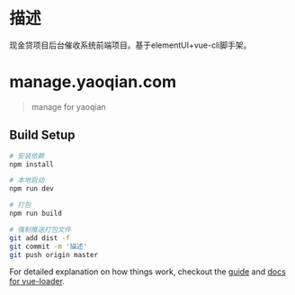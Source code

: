 # 描述

  现金贷项目后台催收系统前端项目。基于elementUI+vue-cli脚手架。

# manage.yaoqian.com

> manage for yaoqian

## Build Setup

``` bash
# 安装依赖
npm install

# 本地启动
npm run dev

# 打包
npm run build

# 强制推送打包文件
git add dist -f
git commit -m '描述'
git push origin master

```

For detailed explanation on how things work, checkout the [guide](http://vuejs-templates.github.io/webpack/) and [docs for vue-loader](http://vuejs.github.io/vue-loader).
